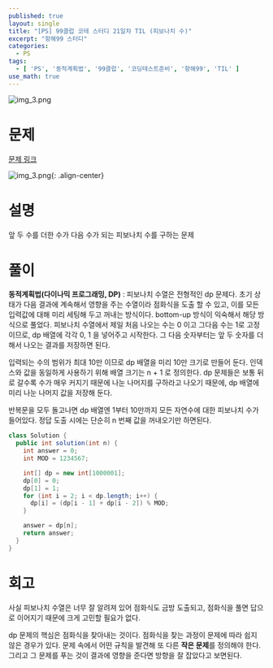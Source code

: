 ```yaml
---
published: true
layout: single
title: "[PS] 99클럽 코테 스터디 21일차 TIL (피보나치 수)"
excerpt: "항해99 스터디"
categories:
  - PS
tags:
  - [ 'PS', '동적계획법', '99클럽', '코딩테스트준비', '항해99', 'TIL' ]
use_math: true
---
```



![img_3.png](https://zhtmr.github.io/static-files-for-posting/images/20240722/99club_TIL_thumbnail/%EA%B8%B0%EB%B3%B8%ED%98%951_java.png?raw=true)


# 문제
[문제 링크](https://school.programmers.co.kr/learn/courses/30/lessons/12945)

![img_3.png](https://zhtmr.github.io/static-files-for-posting/images/20240811/ex.png?raw=true){: .align-center}

# 설명
앞 두 수를 더한 수가 다음 수가 되는 피보나치 수를 구하는 문제

# 풀이
**동적계획법(다이나믹 프로그래밍, DP)** : 피보나치 수열은 전형적인 dp 문제다. 초기 상태가 다음 결과에 계속해서 영향을 주는 수열이라 점화식을 도출 할 수 있고, 이를 모든 입력값에 대해 미리 세팅해 두고 꺼내는 방식이다.
bottom-up 방식이 익숙해서 해당 방식으로 풀었다. 피보나치 수열에서 제일 처음 나오는 수는 0 이고 그다음 수는 1로 고정이므로, dp 배열에 각각 0, 1 을 넣어주고 시작한다.
그 다음 숫자부터는 앞 두 숫자를 더해서 나오는 결과를 저장하면 된다.

입력되는 수의 범위가 최대 10만 이므로 dp 배열을 미리 10만 크기로 만들어 둔다. 인덱스와 값을 동일하게 사용하기 위해 배열 크기는 n + 1 로 정의한다.
dp 문제들은 보통 뒤로 갈수록 수가 매우 커지기 때문에 나눈 나머지를 구하라고 나오기 때문에, dp 배열에 미리 나눈 나머지 값을 저장해 둔다.

반복문을 모두 돌고나면 dp 배열엔 1부터 10만까지 모든 자연수에 대한 피보나치 수가 들어있다. 정답 도출 시에는 단순히 n 번째 값을 꺼내오기만 하면된다.


```java
class Solution {
  public int solution(int n) {
    int answer = 0;
    int MOD = 1234567;

    int[] dp = new int[1000001];
    dp[0] = 0;
    dp[1] = 1;
    for (int i = 2; i < dp.length; i++) {
      dp[i] = (dp[i - 1] + dp[i - 2]) % MOD;
    }

    answer = dp[n];
    return answer;
  }
}
```

# 회고

사실 피보나치 수열은 너무 잘 알려져 있어 점화식도 금방 도출되고, 점화식을 풀면 답으로 이어지기 때문에 크게 고민할 필요가 없다.

dp 문제의 핵심은 점화식을 찾아내는 것이다. 점화식을 찾는 과정이 문제에 따라 쉽지 않은 경우가 있다. 문제 속에서 어떤 규칙을 발견해 또 다른 **작은 문제**를 정의해야 한다.
그리고 그 문제를 푸는 것이 결과에 영향을 준다면 방향을 잘 잡았다고 보면된다.